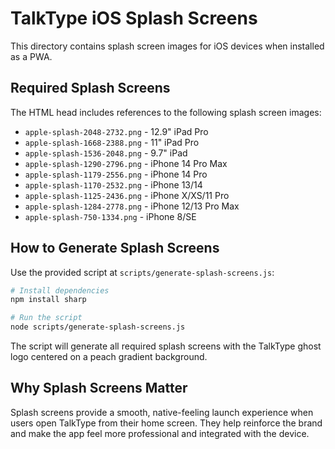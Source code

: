 # TalkType iOS Splash Screens

This directory contains splash screen images for iOS devices when installed as a PWA.

## Required Splash Screens

The HTML head includes references to the following splash screen images:

- `apple-splash-2048-2732.png` - 12.9" iPad Pro
- `apple-splash-1668-2388.png` - 11" iPad Pro
- `apple-splash-1536-2048.png` - 9.7" iPad
- `apple-splash-1290-2796.png` - iPhone 14 Pro Max
- `apple-splash-1179-2556.png` - iPhone 14 Pro
- `apple-splash-1170-2532.png` - iPhone 13/14
- `apple-splash-1125-2436.png` - iPhone X/XS/11 Pro
- `apple-splash-1284-2778.png` - iPhone 12/13 Pro Max
- `apple-splash-750-1334.png` - iPhone 8/SE

## How to Generate Splash Screens

Use the provided script at `scripts/generate-splash-screens.js`:

```bash
# Install dependencies
npm install sharp

# Run the script
node scripts/generate-splash-screens.js
```

The script will generate all required splash screens with the TalkType ghost logo centered on a peach gradient background.

## Why Splash Screens Matter

Splash screens provide a smooth, native-feeling launch experience when users open TalkType from their home screen. They help reinforce the brand and make the app feel more professional and integrated with the device.